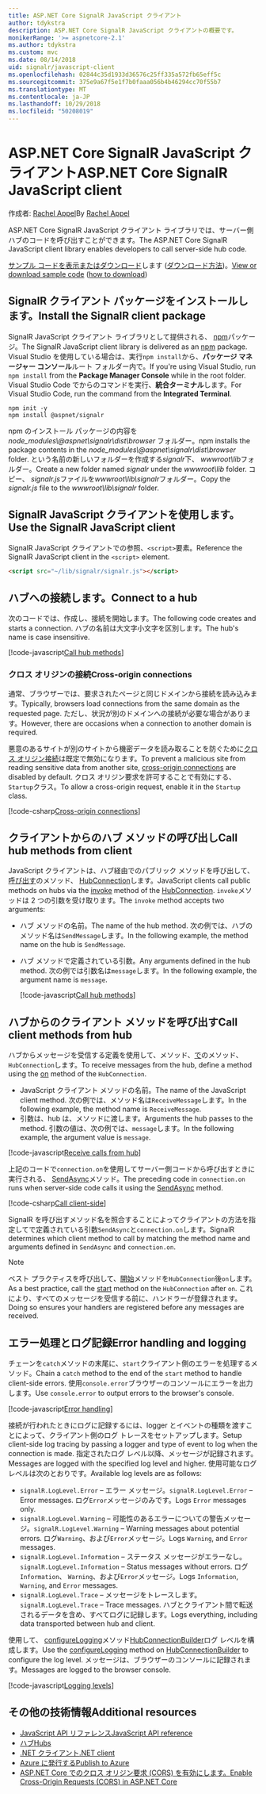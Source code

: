 ```yaml
---
title: ASP.NET Core SignalR JavaScript クライアント
author: tdykstra
description: ASP.NET Core SignalR JavaScript クライアントの概要です。
monikerRange: '>= aspnetcore-2.1'
ms.author: tdykstra
ms.custom: mvc
ms.date: 08/14/2018
uid: signalr/javascript-client
ms.openlocfilehash: 02844c35d1933d36576c25ff335a572fb65eff5c
ms.sourcegitcommit: 375e9a67f5e1f7b0faaa056b4b46294cc70f55b7
ms.translationtype: MT
ms.contentlocale: ja-JP
ms.lasthandoff: 10/29/2018
ms.locfileid: "50208019"
---
```

# <a name="aspnet-core-signalr-javascript-client"></a><span data-ttu-id="c2849-103">ASP.NET Core SignalR JavaScript クライアント</span><span class="sxs-lookup"><span data-stu-id="c2849-103">ASP.NET Core SignalR JavaScript client</span></span>

<span data-ttu-id="c2849-104">作成者: [Rachel Appel](http://twitter.com/rachelappel)</span><span class="sxs-lookup"><span data-stu-id="c2849-104">By [Rachel Appel](http://twitter.com/rachelappel)</span></span>

<span data-ttu-id="c2849-105">ASP.NET Core SignalR JavaScript クライアント ライブラリでは、サーバー側ハブのコードを呼び出すことができます。</span><span class="sxs-lookup"><span data-stu-id="c2849-105">The ASP.NET Core SignalR JavaScript client library enables developers to call server-side hub code.</span></span>

<span data-ttu-id="c2849-106">[サンプル コードを表示またはダウンロード](https://github.com/aspnet/Docs/tree/live/aspnetcore/signalr/javascript-client/sample)します ([ダウンロード方法](xref:index#how-to-download-a-sample))。</span><span class="sxs-lookup"><span data-stu-id="c2849-106">[View or download sample code](https://github.com/aspnet/Docs/tree/live/aspnetcore/signalr/javascript-client/sample) ([how to download](xref:index#how-to-download-a-sample))</span></span>

## <a name="install-the-signalr-client-package"></a><span data-ttu-id="c2849-107">SignalR クライアント パッケージをインストールします。</span><span class="sxs-lookup"><span data-stu-id="c2849-107">Install the SignalR client package</span></span>

<span data-ttu-id="c2849-108">SignalR JavaScript クライアント ライブラリとして提供される、 [npm](https://www.npmjs.com/)パッケージ。</span><span class="sxs-lookup"><span data-stu-id="c2849-108">The SignalR JavaScript client library is delivered as an [npm](https://www.npmjs.com/) package.</span></span> <span data-ttu-id="c2849-109">Visual Studio を使用している場合は、実行`npm install`から、**パッケージ マネージャー コンソール**ルート フォルダー内で。</span><span class="sxs-lookup"><span data-stu-id="c2849-109">If you're using Visual Studio, run `npm install` from the **Package Manager Console** while in the root folder.</span></span> <span data-ttu-id="c2849-110">Visual Studio Code でからのコマンドを実行、**統合ターミナル**します。</span><span class="sxs-lookup"><span data-stu-id="c2849-110">For Visual Studio Code, run the command from the **Integrated Terminal**.</span></span>

  ```console
  npm init -y
  npm install @aspnet/signalr
  ```

<span data-ttu-id="c2849-111">npm のインストール パッケージの内容を *node_modules\\@aspnet\signalr\dist\browser* フォルダー。</span><span class="sxs-lookup"><span data-stu-id="c2849-111">npm installs the package contents in the *node_modules\\@aspnet\signalr\dist\browser* folder.</span></span> <span data-ttu-id="c2849-112">という名前の新しいフォルダーを作成する*signalr*下、 *wwwroot\\lib*フォルダー。</span><span class="sxs-lookup"><span data-stu-id="c2849-112">Create a new folder named *signalr* under the *wwwroot\\lib* folder.</span></span> <span data-ttu-id="c2849-113">コピー、 *signalr.js*ファイルを*wwwroot\lib\signalr*フォルダー。</span><span class="sxs-lookup"><span data-stu-id="c2849-113">Copy the *signalr.js* file to the *wwwroot\lib\signalr* folder.</span></span>

## <a name="use-the-signalr-javascript-client"></a><span data-ttu-id="c2849-114">SignalR JavaScript クライアントを使用します。</span><span class="sxs-lookup"><span data-stu-id="c2849-114">Use the SignalR JavaScript client</span></span>

<span data-ttu-id="c2849-115">SignalR JavaScript クライアントでの参照、`<script>`要素。</span><span class="sxs-lookup"><span data-stu-id="c2849-115">Reference the SignalR JavaScript client in the `<script>` element.</span></span>

```html
<script src="~/lib/signalr/signalr.js"></script>
```

## <a name="connect-to-a-hub"></a><span data-ttu-id="c2849-116">ハブへの接続します。</span><span class="sxs-lookup"><span data-stu-id="c2849-116">Connect to a hub</span></span>

<span data-ttu-id="c2849-117">次のコードでは、作成し、接続を開始します。</span><span class="sxs-lookup"><span data-stu-id="c2849-117">The following code creates and starts a connection.</span></span> <span data-ttu-id="c2849-118">ハブの名前は大文字小文字を区別します。</span><span class="sxs-lookup"><span data-stu-id="c2849-118">The hub's name is case insensitive.</span></span>

[!code-javascript[Call hub methods](javascript-client/sample/wwwroot/js/chat.js?range=9-12,28)]

### <a name="cross-origin-connections"></a><span data-ttu-id="c2849-119">クロス オリジンの接続</span><span class="sxs-lookup"><span data-stu-id="c2849-119">Cross-origin connections</span></span>

<span data-ttu-id="c2849-120">通常、ブラウザーでは、要求されたページと同じドメインから接続を読み込みます。</span><span class="sxs-lookup"><span data-stu-id="c2849-120">Typically, browsers load connections from the same domain as the requested page.</span></span> <span data-ttu-id="c2849-121">ただし、状況が別のドメインへの接続が必要な場合があります。</span><span class="sxs-lookup"><span data-stu-id="c2849-121">However, there are occasions when a connection to another domain is required.</span></span>

<span data-ttu-id="c2849-122">悪意のあるサイトが別のサイトから機密データを読み取ることを防ぐために[クロス オリジン接続](xref:security/cors)は既定で無効になります。</span><span class="sxs-lookup"><span data-stu-id="c2849-122">To prevent a malicious site from reading sensitive data from another site, [cross-origin connections](xref:security/cors) are disabled by default.</span></span> <span data-ttu-id="c2849-123">クロス オリジン要求を許可することで有効にする、`Startup`クラス。</span><span class="sxs-lookup"><span data-stu-id="c2849-123">To allow a cross-origin request, enable it in the `Startup` class.</span></span>

[!code-csharp[Cross-origin connections](javascript-client/sample/Startup.cs?highlight=29-35,56)]

## <a name="call-hub-methods-from-client"></a><span data-ttu-id="c2849-124">クライアントからのハブ メソッドの呼び出し</span><span class="sxs-lookup"><span data-stu-id="c2849-124">Call hub methods from client</span></span>

<span data-ttu-id="c2849-125">JavaScript クライアントは、ハブ経由でのパブリック メソッドを呼び出して、[呼び出す](/javascript/api/%40aspnet/signalr/hubconnection#invoke)のメソッド、 [HubConnection](/javascript/api/%40aspnet/signalr/hubconnection)します。</span><span class="sxs-lookup"><span data-stu-id="c2849-125">JavaScript clients call public methods on hubs via the [invoke](/javascript/api/%40aspnet/signalr/hubconnection#invoke) method of the [HubConnection](/javascript/api/%40aspnet/signalr/hubconnection).</span></span> <span data-ttu-id="c2849-126">`invoke`メソッドは 2 つの引数を受け取ります。</span><span class="sxs-lookup"><span data-stu-id="c2849-126">The `invoke` method accepts two arguments:</span></span>

* <span data-ttu-id="c2849-127">ハブ メソッドの名前。</span><span class="sxs-lookup"><span data-stu-id="c2849-127">The name of the hub method.</span></span> <span data-ttu-id="c2849-128">次の例では、ハブのメソッド名は`SendMessage`します。</span><span class="sxs-lookup"><span data-stu-id="c2849-128">In the following example, the method name on the hub is `SendMessage`.</span></span>
* <span data-ttu-id="c2849-129">ハブ メソッドで定義されている引数。</span><span class="sxs-lookup"><span data-stu-id="c2849-129">Any arguments defined in the hub method.</span></span> <span data-ttu-id="c2849-130">次の例では引数名は`message`します。</span><span class="sxs-lookup"><span data-stu-id="c2849-130">In the following example, the argument name is `message`.</span></span>

  [!code-javascript[Call hub methods](javascript-client/sample/wwwroot/js/chat.js?range=24)]

## <a name="call-client-methods-from-hub"></a><span data-ttu-id="c2849-131">ハブからのクライアント メソッドを呼び出す</span><span class="sxs-lookup"><span data-stu-id="c2849-131">Call client methods from hub</span></span>

<span data-ttu-id="c2849-132">ハブからメッセージを受信する定義を使用して、メソッド、[で](/javascript/api/%40aspnet/signalr/hubconnection#on)のメソッド、`HubConnection`します。</span><span class="sxs-lookup"><span data-stu-id="c2849-132">To receive messages from the hub, define a method using the [on](/javascript/api/%40aspnet/signalr/hubconnection#on) method of the `HubConnection`.</span></span>

* <span data-ttu-id="c2849-133">JavaScript クライアント メソッドの名前。</span><span class="sxs-lookup"><span data-stu-id="c2849-133">The name of the JavaScript client method.</span></span> <span data-ttu-id="c2849-134">次の例では、メソッド名は`ReceiveMessage`します。</span><span class="sxs-lookup"><span data-stu-id="c2849-134">In the following example, the method name is `ReceiveMessage`.</span></span>
* <span data-ttu-id="c2849-135">引数は、hub は、メソッドに渡します。</span><span class="sxs-lookup"><span data-stu-id="c2849-135">Arguments the hub passes to the method.</span></span> <span data-ttu-id="c2849-136">引数の値は、次の例では、`message`します。</span><span class="sxs-lookup"><span data-stu-id="c2849-136">In the following example, the argument value is `message`.</span></span>

[!code-javascript[Receive calls from hub](javascript-client/sample/wwwroot/js/chat.js?range=14-19)]

<span data-ttu-id="c2849-137">上記のコードで`connection.on`を使用してサーバー側コードから呼び出すときに実行される、 [SendAsync](/dotnet/api/microsoft.aspnetcore.signalr.clientproxyextensions.sendasync)メソッド。</span><span class="sxs-lookup"><span data-stu-id="c2849-137">The preceding code in `connection.on` runs when server-side code calls it using the [SendAsync](/dotnet/api/microsoft.aspnetcore.signalr.clientproxyextensions.sendasync) method.</span></span>

[!code-csharp[Call client-side](javascript-client/sample/hubs/chathub.cs?range=8-11)]

<span data-ttu-id="c2849-138">SignalR を呼び出すメソッド名を照合することによってクライアントの方法を指定してで定義されている引数`SendAsync`と`connection.on`します。</span><span class="sxs-lookup"><span data-stu-id="c2849-138">SignalR determines which client method to call by matching the method name and arguments defined in `SendAsync` and `connection.on`.</span></span>

> [!NOTE]
> <span data-ttu-id="c2849-139">ベスト プラクティスを呼び出して、[開始](/javascript/api/%40aspnet/signalr/hubconnection#start)メソッドを`HubConnection`後`on`します。</span><span class="sxs-lookup"><span data-stu-id="c2849-139">As a best practice, call the [start](/javascript/api/%40aspnet/signalr/hubconnection#start) method on the `HubConnection` after `on`.</span></span> <span data-ttu-id="c2849-140">これにより、すべてのメッセージを受信する前に、ハンドラーが登録されます。</span><span class="sxs-lookup"><span data-stu-id="c2849-140">Doing so ensures your handlers are registered before any messages are received.</span></span>

## <a name="error-handling-and-logging"></a><span data-ttu-id="c2849-141">エラー処理とログ記録</span><span class="sxs-lookup"><span data-stu-id="c2849-141">Error handling and logging</span></span>

<span data-ttu-id="c2849-142">チェーンを`catch`メソッドの末尾に、`start`クライアント側のエラーを処理するメソッド。</span><span class="sxs-lookup"><span data-stu-id="c2849-142">Chain a `catch` method to the end of the `start` method to handle client-side errors.</span></span> <span data-ttu-id="c2849-143">使用`console.error`ブラウザーのコンソールにエラーを出力します。</span><span class="sxs-lookup"><span data-stu-id="c2849-143">Use `console.error` to output errors to the browser's console.</span></span>

[!code-javascript[Error handling](javascript-client/sample/wwwroot/js/chat.js?range=28)]

<span data-ttu-id="c2849-144">接続が行われたときにログに記録するには、logger とイベントの種類を渡すことによって、クライアント側のログ トレースをセットアップします。</span><span class="sxs-lookup"><span data-stu-id="c2849-144">Setup client-side log tracing by passing a logger and type of event to log when the connection is made.</span></span> <span data-ttu-id="c2849-145">指定されたログ レベル以降、メッセージが記録されます。</span><span class="sxs-lookup"><span data-stu-id="c2849-145">Messages are logged with the specified log level and higher.</span></span> <span data-ttu-id="c2849-146">使用可能なログ レベルは次のとおりです。</span><span class="sxs-lookup"><span data-stu-id="c2849-146">Available log levels are as follows:</span></span>

* <span data-ttu-id="c2849-147">`signalR.LogLevel.Error` &ndash; エラー メッセージ。</span><span class="sxs-lookup"><span data-stu-id="c2849-147">`signalR.LogLevel.Error` &ndash; Error messages.</span></span> <span data-ttu-id="c2849-148">ログ`Error`メッセージのみです。</span><span class="sxs-lookup"><span data-stu-id="c2849-148">Logs `Error` messages only.</span></span>
* <span data-ttu-id="c2849-149">`signalR.LogLevel.Warning` &ndash; 可能性のあるエラーについての警告メッセージ。</span><span class="sxs-lookup"><span data-stu-id="c2849-149">`signalR.LogLevel.Warning` &ndash; Warning messages about potential errors.</span></span> <span data-ttu-id="c2849-150">ログ`Warning`、および`Error`メッセージ。</span><span class="sxs-lookup"><span data-stu-id="c2849-150">Logs `Warning`, and `Error` messages.</span></span>
* <span data-ttu-id="c2849-151">`signalR.LogLevel.Information` &ndash; ステータス メッセージがエラーなし。</span><span class="sxs-lookup"><span data-stu-id="c2849-151">`signalR.LogLevel.Information` &ndash; Status messages without errors.</span></span> <span data-ttu-id="c2849-152">ログ`Information`、 `Warning`、および`Error`メッセージ。</span><span class="sxs-lookup"><span data-stu-id="c2849-152">Logs `Information`, `Warning`, and `Error` messages.</span></span>
* <span data-ttu-id="c2849-153">`signalR.LogLevel.Trace` &ndash; メッセージをトレースします。</span><span class="sxs-lookup"><span data-stu-id="c2849-153">`signalR.LogLevel.Trace` &ndash; Trace messages.</span></span> <span data-ttu-id="c2849-154">ハブとクライアント間で転送されるデータを含め、すべてログに記録します。</span><span class="sxs-lookup"><span data-stu-id="c2849-154">Logs everything, including data transported between hub and client.</span></span>

<span data-ttu-id="c2849-155">使用して、 [configureLogging](/javascript/api/%40aspnet/signalr/hubconnectionbuilder#configurelogging)メソッド[HubConnectionBuilder](/javascript/api/%40aspnet/signalr/hubconnectionbuilder)ログ レベルを構成します。</span><span class="sxs-lookup"><span data-stu-id="c2849-155">Use the [configureLogging](/javascript/api/%40aspnet/signalr/hubconnectionbuilder#configurelogging) method on [HubConnectionBuilder](/javascript/api/%40aspnet/signalr/hubconnectionbuilder) to configure the log level.</span></span> <span data-ttu-id="c2849-156">メッセージは、ブラウザーのコンソールに記録されます。</span><span class="sxs-lookup"><span data-stu-id="c2849-156">Messages are logged to the browser console.</span></span>

[!code-javascript[Logging levels](javascript-client/sample/wwwroot/js/chat.js?range=9-12)]

## <a name="additional-resources"></a><span data-ttu-id="c2849-157">その他の技術情報</span><span class="sxs-lookup"><span data-stu-id="c2849-157">Additional resources</span></span>

* [<span data-ttu-id="c2849-158">JavaScript API リファレンス</span><span class="sxs-lookup"><span data-stu-id="c2849-158">JavaScript API reference</span></span>](/javascript/api/?view=signalr-js-latest)
* [<span data-ttu-id="c2849-159">ハブ</span><span class="sxs-lookup"><span data-stu-id="c2849-159">Hubs</span></span>](xref:signalr/hubs)
* [<span data-ttu-id="c2849-160">.NET クライアント</span><span class="sxs-lookup"><span data-stu-id="c2849-160">.NET client</span></span>](xref:signalr/dotnet-client)
* [<span data-ttu-id="c2849-161">Azure に発行する</span><span class="sxs-lookup"><span data-stu-id="c2849-161">Publish to Azure</span></span>](xref:signalr/publish-to-azure-web-app)
* [<span data-ttu-id="c2849-162">ASP.NET Core でのクロス オリジン要求 (CORS) を有効にします。</span><span class="sxs-lookup"><span data-stu-id="c2849-162">Enable Cross-Origin Requests (CORS) in ASP.NET Core</span></span>](xref:security/cors)
